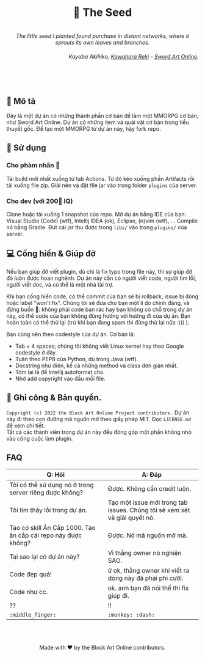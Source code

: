 <h1 align="center">🌱 The Seed</h1>

<p align="center">
    <br>
    <i>
        The little seed I planted found purchase in
        distant networks, where it sprouts its own leaves and branches.
    </i>
</p>
<h6 align="right">
    Kayaba Akihiko, <a href="https://en.wikipedia.org/wiki/Reki_Kawahara">Kawahara Reki</a> - <a href="https://en.wikipedia.org/wiki/Sword_Art_Online">Sword Art Online</a>.
</h6>
<br>
<br>

## 📑 Mô tả

Đây là một dự án có những thành phần cơ bản để làm một MMORPG cơ bản, như Sword Art Online.
Dự án có những item và quái vật cơ bản trong tiểu thuyết gốc. Để tạo một MMORPG từ dự án này,
hãy fork repo.

## 👀 Sử dụng

### Cho phàm nhân 🙌

Tải build mới nhất xuống từ tab Actions. Từ đó kéo xuống phần Artifacts rồi tải xuống file zip. Giải nén và đặt file jar
vào trong folder `plugins` của server.

### Cho dev (với 200🧠 IQ)

Clone hoặc tải xuống 1 snapshot của repo. Mở dự án bằng IDE của bạn: Visual Studio (Code) (wtf), Intellij IDEA (ok),
Eclipse, (n)vim (wtf), ...
Compile nó bằng Gradle. Đút cái jar thu được trong `libs/` vào trong `plugins/` của server.

## 💻 Cống hiến & Giúp đỡ

Nếu bạn giúp đỡ viết plugin, dù chỉ là fix typo trong file này, thì sự giúp đỡ đó luôn được
hoan nghênh. Dự án này cần có người viết code, người tìm lỗi, người viết doc, và có thể là một
nhà tài trợ.

Khi bạn cống hiến code, có thể commit của bạn sẽ bị rollback, issue bị đóng hoặc label "won't fix". Chúng tôi sẽ đưa cho
bạn một lí do chính đáng, và đừng buồn 🙌: không phải code bạn rác hay bạn không có chỗ trong dự án này, có thể code của
bạn không đúng hướng với hướng đi của dự
án. Bạn hoàn toàn có thể thử lại (trừ khi bạn đang spam thì đừng thử lại nữa :))) ).

Bạn cũng nên theo codestyle của dự án. Cơ bản là:

* Tab = 4 spaces; chúng tôi không viết Linux kernel hay theo Google codestyle ở đây.
* Tuân theo PEP8 của Python, dù trong Java (wtf).
* Docstring như điên, kể cả những method và class đơn giản nhất.
* Tóm lại là để Intellij autoformat cho.
* Nhớ add copyright vào đầu mỗi file.

## 📖 Ghi công & Bản quyền.

`Copyright (c) 2022 the Block Art Online Project contributors.`
Dự án này đi theo con đường mã nguồn mở theo giấy phép MIT. Đọc `LICENSE.md` để xem chi tiết.  
Tất cả các thành viên trong dự án này đều đóng góp một phần không nhỏ vào công cuộc làm plugin.

## FAQ

| Q: Hỏi                                                        | A: Đáp                                                                     |
|---------------------------------------------------------------|----------------------------------------------------------------------------|
| Tôi có thể sử dụng nó ở trong server riêng được không?        | Được. Không cần credit luôn.                                               |
| Tôi tìm thấy lỗi trong dự án.                                 | Tạo một issue mới trong tab issues. Chúng tôi sẽ xem xét và giải quyết nó. |
| Tao có skill Ăn Cắp 1000. Tao ăn cắp cái repo này được không? | Được. Nó mã nguồn mở mà.                                                   |
| Tại sao lại có dự án này?                                     | Vì thằng owner nó nghiện SAO.                                              |
| Code đẹp quá!                                                 | ừ ok, thằng owner khi viết ra dòng này đã phải phì cười.                   |
| Code như cc.                                                  | ok. anh bạn đã nói thế thì fix giúp đi.                                    |
| ??                                                            | !!                                                                         |
| `:middle_finger:`                                             | `:monkey: :dash:`                                                          |

<br><br><p align="center">Made with ❤ by the Block Art Online contributors.</p>
